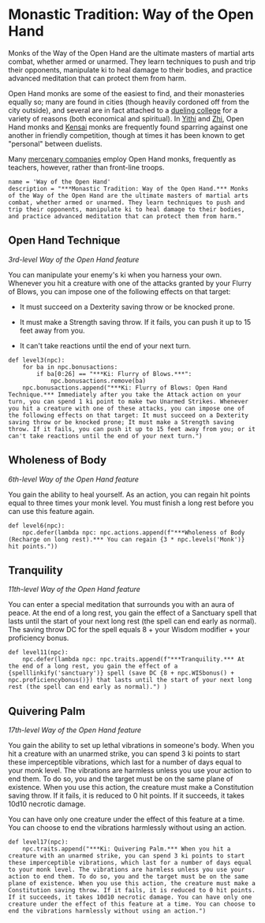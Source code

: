 # Monastic Tradition: Way of the Open Hand
Monks of the Way of the Open Hand are the ultimate masters of martial arts combat, whether armed or unarmed. They learn techniques to push and trip their opponents, manipulate ki to heal damage to their bodies, and practice advanced meditation that can protect them from harm.

Open Hand monks are some of the easiest to find, and their monasteries equally so; many are found in cities (though heavily cordoned off from the city outside), and several are in fact attached to a [dueling college](../../Organizations/DuelingColleges.md) for a variety of reasons (both economical and spiritual). In [Yithi](../../Nations/Yithi.md) and [Zhi](../../Nations/Zhi.md), Open Hand monks and [Kensai](Kensai.md) monks are frequently found sparring against one another in friendly competition, though at times it has been known to get "personal" between duelists.

Many [mercenary companies](../../Organizations/MercCompanies/MercCompanies.md) employ Open Hand monks, frequently as teachers, however, rather than front-line troops.

```
name = 'Way of the Open Hand'
description = "***Monastic Tradition: Way of the Open Hand.*** Monks of the Way of the Open Hand are the ultimate masters of martial arts combat, whether armed or unarmed. They learn techniques to push and trip their opponents, manipulate ki to heal damage to their bodies, and practice advanced meditation that can protect them from harm."
```

## Open Hand Technique
*3rd-level Way of the Open Hand feature*

You can manipulate your enemy's ki when you harness your own. Whenever you hit a creature with one of the attacks granted by your Flurry of Blows, you can impose one of the following effects on that target:

* It must succeed on a Dexterity saving throw or be knocked prone.

* It must make a Strength saving throw. If it fails, you can push it up to 15 feet away from you.

* It can't take reactions until the end of your next turn.

```
def level3(npc):
    for ba in npc.bonusactions:
        if ba[0:26] == "***Ki: Flurry of Blows.***":
            npc.bonusactions.remove(ba)
    npc.bonusactions.append("***Ki: Flurry of Blows: Open Hand Technique.*** Immediately after you take the Attack action on your turn, you can spend 1 ki point to make two Unarmed Strikes. Whenever you hit a creature with one of these attacks, you can impose one of the following effects on that target: It must succeed on a Dexterity saving throw or be knocked prone; It must make a Strength saving throw. If it fails, you can push it up to 15 feet away from you; or it can't take reactions until the end of your next turn.")
```

## Wholeness of Body
*6th-level Way of the Open Hand feature*

You gain the ability to heal yourself. As an action, you can regain hit points equal to three times your monk level. You must finish a long rest before you can use this feature again.

```
def level6(npc):
    npc.defer(lambda npc: npc.actions.append(f"***Wholeness of Body (Recharge on long rest).*** You can regain {3 * npc.levels('Monk')} hit points."))
```

## Tranquility
*11th-level Way of the Open Hand feature*

You can enter a special meditation that surrounds you with an aura of peace. At the end of a long rest, you gain the effect of a Sanctuary spell that lasts until the start of your next long rest (the spell can end early as normal). The saving throw DC for the spell equals 8 + your Wisdom modifier + your proficiency bonus.

```
def level11(npc):
    npc.defer(lambda npc: npc.traits.append(f"***Tranquility.*** At the end of a long rest, you gain the effect of a {spelllinkify('sanctuary')} spell (save DC {8 + npc.WISbonus() + npc.proficiencybonus()}) that lasts until the start of your next long rest (the spell can end early as normal).") )
```

## Quivering Palm
*17th-level Way of the Open Hand feature*

You gain the ability to set up lethal vibrations in someone's body. When you hit a creature with an unarmed strike, you can spend 3 ki points to start these imperceptible vibrations, which last for a number of days equal to your monk level. The vibrations are harmless unless you use your action to end them. To do so, you and the target must be on the same plane of existence. When you use this action, the creature must make a Constitution saving throw. If it fails, it is reduced to 0 hit points. If it succeeds, it takes 10d10 necrotic damage.

You can have only one creature under the effect of this feature at a time. You can choose to end the vibrations harmlessly without using an action.

```
def level17(npc):
    npc.traits.append("***Ki: Quivering Palm.*** When you hit a creature with an unarmed strike, you can spend 3 ki points to start these imperceptible vibrations, which last for a number of days equal to your monk level. The vibrations are harmless unless you use your action to end them. To do so, you and the target must be on the same plane of existence. When you use this action, the creature must make a Constitution saving throw. If it fails, it is reduced to 0 hit points. If it succeeds, it takes 10d10 necrotic damage. You can have only one creature under the effect of this feature at a time. You can choose to end the vibrations harmlessly without using an action.")
```

